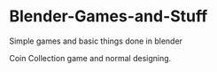 # Blender-Games-and-Stuff
Simple games and basic things done in blender

Coin Collection game and normal designing.
